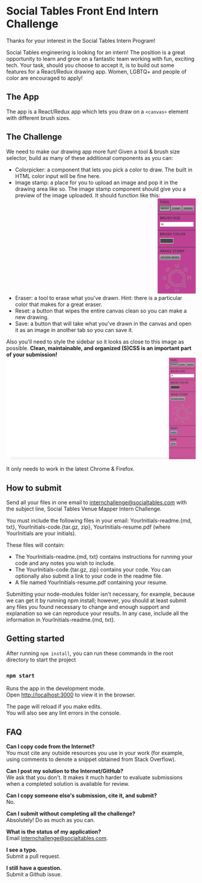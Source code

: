 # Social Tables Front End Intern Challenge
Thanks for your interest in the Social Tables Intern Program! 

Social Tables engineering is looking for an intern!  The position is a great opportunity to learn and grow on a fantastic team working with fun, exciting tech. Your task, should you choose to accept it, is to build out some features for a React/Redux drawing app. Women, LGBTQ+ and people of color are encouraged to apply!

## The App
The app is a React/Redux app which lets you draw on a `<canvas>` element with different brush sizes.

## The Challenge

We need to make our drawing app more fun!
Given a tool & brush size selector, build as many of these additional components as you can:
* Colorpicker: a component that lets you pick a color to draw. The built in HTML color input will be fine here.
* Image stamp: a place for you to upload an image and pop it in the drawing area like so. The image stamp component should give you a preview of the image uploaded. It should function like this: ![Image Stamp Tool](/public/img/stamp.gif?raw=true "Image Stamp Tool")
* Eraser: a tool to erase what you've drawn. Hint: there is a particular color that makes for a great eraser.
* Reset: a button that wipes the entire canvas clean so you can make a new drawing.
* Save: a button that will take what you've drawn in the canvas and open it as an image in another tab so you can save it.

Also you'll need to style the sidebar so it looks as close to this image as possible. **Clean, maintainable, and organized (S)CSS is an important part of your submission!**
![Design](/public/img/design.png?raw=true "Design")

It only needs to work in the latest Chrome & Firefox.

## How to submit
Send all your files in one email to internchallenge@socialtables.com with the subject line, Social Tables Venue Mapper Intern Challenge.

You must include the following files in your email: YourInitials-readme.{md, txt}, YourInitials-code.{tar.gz, zip}, YourInitials-resume.pdf (where YourInitials are your initials).

These files will contain:

* The YourInitials-readme.{md, txt} contains instructions for running your code and any notes you wish to include.
* The YourInitials-code.{tar.gz, zip} contains your code. You can optionally also submit a link to your code in the readme file.
* A file named YourInitials-resume.pdf containing your resume.

Submitting your node-modules folder isn't necessary, for example, because we can get it by running npm install; however, you should at least submit any files you found necessary to change and enough support and explanation so we can reproduce your results. In any case, include all the information in YourInitials-readme.{md, txt}.

## Getting started

After running `npm install`, you can run these commands in the root directory to start the project

### `npm start`

Runs the app in the development mode.<br>
Open [http://localhost:3000](http://localhost:3000) to view it in the browser.

The page will reload if you make edits.<br>
You will also see any lint errors in the console.

## FAQ

**Can I copy code from the Internet?**  
You must cite any outside resources you use in your work (for example, using comments to denote a snippet obtained from Stack Overflow).  

**Can I post my solution to the Internet/GitHub?**  
We ask that you don't. It makes it much harder to evaluate submissions when a completed solution is available for review.

**Can I copy someone else's submission, cite it, and submit?**  
No.

**Can I submit without completing all the challenge?**  
Absolutely! Do as much as you can.

**What is the status of my application?**  
Email <internchallenge@socialtables.com>.

**I see a typo.**  
Submit a pull request.

**I still have a question.**  
Submit a Github issue.